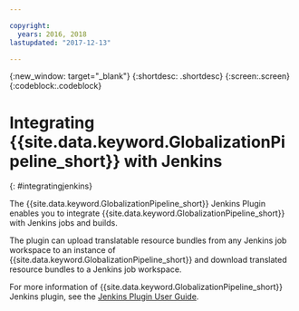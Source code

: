 ```yaml
---

copyright:
  years: 2016, 2018
lastupdated: "2017-12-13"

---
```


{:new_window: target="_blank"}
{:shortdesc: .shortdesc}
{:screen:.screen}
{:codeblock:.codeblock}

# Integrating {{site.data.keyword.GlobalizationPipeline_short}} with Jenkins
{: #integratingjenkins}

The {{site.data.keyword.GlobalizationPipeline_short}} Jenkins Plugin enables you to integrate {{site.data.keyword.GlobalizationPipeline_short}} with Jenkins jobs and builds.

The plugin can upload translatable resource bundles from any Jenkins job workspace to an instance of {{site.data.keyword.GlobalizationPipeline_short}} and download translated resource bundles to a Jenkins job workspace.

For more information of {{site.data.keyword.GlobalizationPipeline_short}} Jenkins plugin, see the [Jenkins Plugin User Guide](http://jenkinsci.github.io/ibm-g11n-pipeline-plugin).
